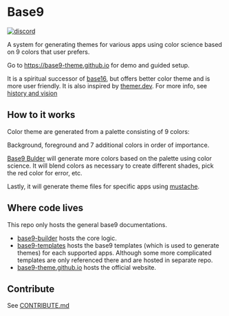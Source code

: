 # Base9
[![discord](https://img.shields.io/discord/1001259743815409715?label=base9&logo=discord&style=flat-square)](https://discord.gg/xxSEwbvh)

A system for generating themes for various apps using color science based on 9 colors that user prefers.

Go to https://base9-theme.github.io for demo and guided setup.

It is a spiritual successor of [base16](https://github.com/chriskempson/base16), but offers better color theme and is more user friendly. It is also inspired by [themer.dev](https://github.com/themerdev/themer).
For more info, see
[history and vision](./docs/history_and_vision.md)

## How to it works

Color theme are generated from a palette consisting of 9 colors:

Background, foreground and 7 additional colors in order of importance.

[Base9 Bulder](https://github.com/base9-theme/base9-builder) will generate more colors based on the palette using color science.
It will blend colors as necessary to create different shades, pick the red color for error, etc.

Lastly, it will generate theme files for specific apps using [mustache](http://mustache.github.io/).

## Where code lives

This repo only hosts the general base9 documentations.

- [base9-builder](https://github.com/base9-theme/base9-builder) hosts the core logic.
- [base9-templates](https://github.com/base9-theme/base9-templates) hosts
the base9 templates (which is used to generate themes) for each supported apps.
Although some more complicated templates are only referenced there
and are hosted in separate repo.
- [base9-theme.github.io](https://github.com/base9-theme/base9-theme.github.io) hosts the official website.

## Contribute
See [CONTRIBUTE.md](./CONTRIBUTE.md)
